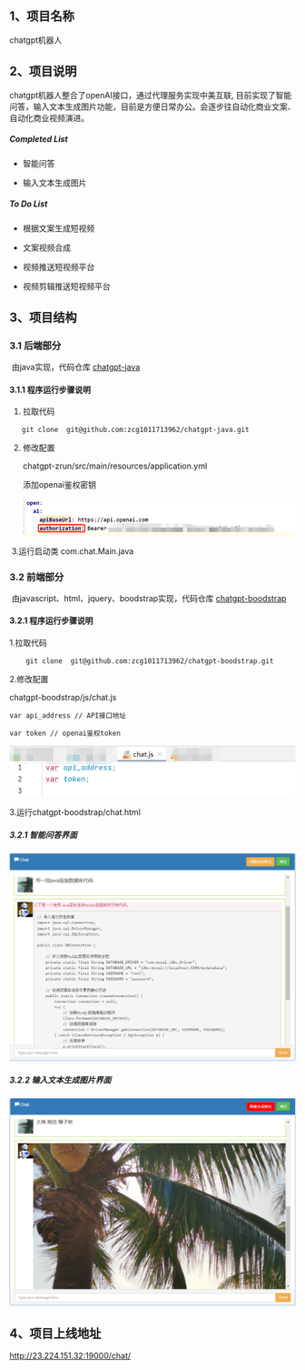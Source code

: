 ## 1、项目名称

chatgpt机器人

## 2、项目说明

chatgpt机器人整合了openAI接口，通过代理服务实现中美互联,  目前实现了智能问答，输入文本生成图片功能，目前是方便日常办公。会逐步往自动化商业文案、自动化商业视频演进。

##### Completed List

- 智能问答

- 输入文本生成图片

##### To Do List

- 根据文案生成短视频

- 文案视频合成

- 视频推送短视频平台

- 视频剪辑推送短视频平台

## 3、项目结构

### 3.1 后端部分

​	由java实现，代码仓库 [chatgpt-java]( https://github.com/zcg1011713962/chatgpt-java) 

#### 3.1.1 程序运行步骤说明

1. 拉取代码
```
   git clone  git@github.com:zcg1011713962/chatgpt-java.git
```
2. 修改配置

   chatgpt-zrun/src/main/resources/application.yml

   添加openai鉴权密钥 

   ![1682862381218](assets/1682862381218.png)

​    3.运行启动类  com.chat.Main.java

### 3.2 前端部分 

​	由javascript、html、jquery、boodstrap实现，代码仓库 [chatgpt-boodstrap]( https://github.com/zcg1011713962/chatgpt-boodstrap)

#### 3.2.1 程序运行步骤说明

1.拉取代码
```
    git clone  git@github.com:zcg1011713962/chatgpt-boodstrap.git
```
2.修改配置

chatgpt-boodstrap/js/chat.js

```
var api_address // API接口地址 
```

```
var token // openai鉴权token
```

![1682862714858](assets/1682862714858.png)

3.运行chatgpt-boodstrap/chat.html

##### 3.2.1 智能问答界面

![1682861471920](assets/1682861471920.png)

##### 3.2.2 输入文本生成图片界面

![1682861704762](assets/1682861704762.png)

## 4、项目上线地址
http://23.224.151.32:19000/chat/
